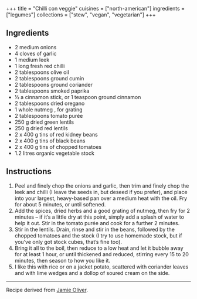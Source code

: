 +++
title = "Chilli con veggie"
cuisines = ["north-american"]
ingredients = ["legumes"]
collections = ["stew", "vegan", "vegetarian"]
+++


## Ingredients

- 2 medium onions
- 4 cloves of garlic
- 1 medium leek
- 1 long fresh red chilli
- 2 tablespoons olive oil
- 2 tablespoons ground cumin
- 2 tablespoons ground coriander
- 2 tablespoons smoked paprika
- ½ a cinnamon stick, or 1 teaspoon ground cinnamon
- 2 tablespoons dried oregano
- 1 whole nutmeg , for grating
- 2 tablespoons tomato purée
- 250 g dried green lentils
- 250 g dried red lentils
- 2 x 400 g tins of red kidney beans
- 2 x 400 g tins of black beans
- 2 x 400 g tins of chopped tomatoes
- 1.2 litres organic vegetable stock

## Instructions

1. Peel and finely chop the onions and garlic, then trim and finely chop the leek and chilli (I leave the seeds in, but deseed if you prefer), and place into your largest, heavy-based pan over a medium heat with the oil. Fry for about 5 minutes, or until softened.
2. Add the spices, dried herbs and a good grating of nutmeg, then fry for 2 minutes – if it’s a little dry at this point, simply add a splash of water to help it out. Stir in the tomato purée and cook for a further 2 minutes.
3. Stir in the lentils. Drain, rinse and stir in the beans, followed by the chopped tomatoes and the stock (I try to use homemade stock, but if you’ve only got stock cubes, that’s fine too).
4. Bring it all to the boil, then reduce to a low heat and let it bubble away for at least 1 hour, or until thickened and reduced, stirring every 15 to 20 minutes, then season to how you like it.
5. I like this with rice or on a jacket potato, scattered with coriander leaves and with lime wedges and a dollop of soured cream on the side.

---

Recipe derived from [Jamie Oliver](https://www.jamieoliver.com/recipes/vegetables-recipes/kerryann-s-chilli-con-veggie/).
